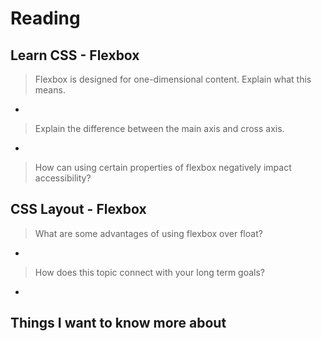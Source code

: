 # Reading

## Learn CSS - Flexbox

> Flexbox is designed for one-dimensional content. Explain what this means.

-

> Explain the difference between the main axis and cross axis.

-

> How can using certain properties of flexbox negatively impact accessibility?

## CSS Layout - Flexbox

> What are some advantages of using flexbox over float?

-

> How does this topic connect with your long term goals?

-

## Things I want to know more about
